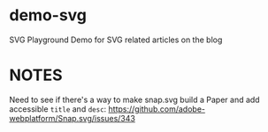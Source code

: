 demo-svg
========

SVG Playground Demo for SVG related articles on the blog

NOTES
=====

Need to see if there's a way to make snap.svg build a Paper and add accessible `title` and `desc`:
https://github.com/adobe-webplatform/Snap.svg/issues/343


